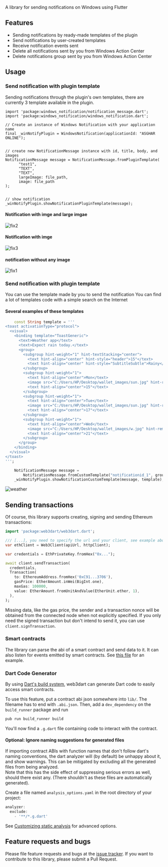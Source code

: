 A library for sending notifications on Windows using Flutter

## Features

- Sending notifications by ready-made templates of the plugin
- Send notifications by user-created templates
- Receive notification events sent
- Delete all notifications sent by you from Windows Action Center
- Delete notifications group sent by you from Windows Action Center

## Usage

### Send notification with plugin template

Sending notifications through the plugin's own templates, there are currently 3 template available in the plugin.

```
import 'package:windows_notification/notification_message.dart';
import 'package:windows_notification/windows_notification.dart';

// Create an instance of Windows Notification with your application name
final _winNotifyPlugin = WindowsNotification(applicationId: "ASGHAR ONLINE");


// create new NotificationMessage instance with id, title, body, and images
NotificationMessage message = NotificationMessage.fromPluginTemplate(
      "test1",
      "TEXT",
      "TEXT",
      largeImage: file_path,
      image: file_path
);


// show notification    
_winNotifyPlugin.showNotificationPluginTemplate(message);

```
#### Notification with imge and large imgae

![fix2](https://user-images.githubusercontent.com/56779182/205485419-4303fdca-9f96-48e8-b6af-6f0df2ce8419.png)

#### Notification with imge

![fix3](https://user-images.githubusercontent.com/56779182/205485467-16f51b78-9dd4-4420-9de4-16c904e6871e.png)

#### notification without any image

![fix1](https://user-images.githubusercontent.com/56779182/205485486-abba6ed9-d56a-4a56-bbd5-0c7485376604.png)


### Send notification with plugin template

You can use the template made by you to send the notification
You can find a lot of templates code  with a simple search on the Internet


#### Several examples of these templates

```dart
    const String template = '''
<toast activationType="protocol">
  <visual>
    <binding template="ToastGeneric">
      <text>Weather app</text>
      <text>Expect rain today.</text>
      <group>
        <subgroup hint-weight="1" hint-textStacking="center">
          <text hint-align="center" hint-style="header">15°</text>
          <text hint-align="center" hint-style="SubtitleSubtle">Rainy</text>
        </subgroup>
        <subgroup hint-weight="1">
          <text hint-align="center">Mon</text>
          <image src="C:/Users/HP/Desktop/wallet_images/sun.jpg" hint-removeMargin="true" />
          <text hint-align="center">15°</text>
        </subgroup>
        <subgroup hint-weight="1">
          <text hint-align="center">Tue</text>
          <image src="C:/Users/HP/Desktop/wallet_images/sun.jpg" hint-removeMargin="true" />
          <text hint-align="center">17°</text>
        </subgroup>
        <subgroup hint-weight="1">
          <text hint-align="center">Wed</text>
          <image src="C:/Users/HP/Desktop/wallet_images/w.jpg" hint-removeMargin="true" />
          <text hint-align="center">21°</text>
        </subgroup>
      </group>
    </binding>
  </visual>
</toast>
''';

    NotificationMessage message =
        NotificationMessage.fromCustomTemplate("notificationid_1", group: "weather_group");
    _winNotifyPlugin.showNotificationCustomTemplate(message, template);
```
![weather](https://user-images.githubusercontent.com/56779182/205485702-98ed8779-483f-433b-8f00-4ca5ca130fc5.png)


## Sending transactions

Of course, this library supports creating, signing and sending Ethereum
transactions:

```dart
import 'package:web3dart/web3dart.dart';

/// [...], you need to specify the url and your client, see example above
var ethClient = Web3Client(apiUrl, httpClient);

var credentials = EthPrivateKey.fromHex("0x...");

await client.sendTransaction(
  credentials,
  Transaction(
    to: EthereumAddress.fromHex('0xC91...3706'),
    gasPrice: EtherAmount.inWei(BigInt.one),
    maxGas: 100000,
    value: EtherAmount.fromUnitAndValue(EtherUnit.ether, 1),
  ),
);
```

Missing data, like the gas price, the sender and a transaction nonce will be
obtained from the connected node when not explicitly specified. If you only need
the signed transaction but don't intend to send it, you can use
`client.signTransaction`.

### Smart contracts

The library can parse the abi of a smart contract and send data to it. It can also
listen for events emitted by smart contracts. See [this file](https://github.com/xclud/web3dart/blob/development/example/contracts.dart)
for an example.

### Dart Code Generator

By using [Dart's build system](https://github.com/dart-lang/build/), web3dart can
generate Dart code to easily access smart contracts.

To use this feature, put a contract abi json somewhere into `lib/`.
The filename has to end with `.abi.json`.
Then, add a `dev_dependency` on the `build_runner` package and run

```dart
pub run build_runner build
```

You'll now find a `.g.dart` file containing code to interact with the contract.

#### Optional: Ignore naming suggestions for generated files

If importing contract ABIs with function names that don't follow dart's naming conventions, the dart analyzer will (by default) be unhappy about it, and show warnings.
This can be mitigated by excluding all the generated files from being analyzed.  
Note that this has the side effect of suppressing serious errors as well, should there exist any. (There shouldn't as these files are automatically generated).

Create a file named `analysis_options.yaml` in the root directory of your project:

```dart
analyzer:
  exclude: 
    - '**/*.g.dart'
```

See [Customizing static analysis](https://dart.dev/guides/language/analysis-options) for advanced options.

## Feature requests and bugs

Please file feature requests and bugs at the [issue tracker][tracker].
If you want to contribute to this library, please submit a Pull Request.

[tracker]: https://github.com/xclud/web3dart/issues/new
